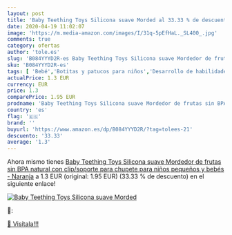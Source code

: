 ```yaml
---
layout: post
title: 'Baby Teething Toys Silicona suave Morded al 33.33 % de descuento'
date: 2020-04-19 11:02:07
image: 'https://m.media-amazon.com/images/I/31q-5pEfHaL._SL400_.jpg'
comments: true
category: ofertas
author: 'tole.es'
slug: 'B084YYYD2R-es Baby Teething Toys Silicona suave Mordedor de frutas sin...'
sku: 'B084YYYD2R-es'
tags: [ 'Bebé','Botitas y patucos para niños','Desarrollo de habilidades motoras','Juguetes','Juguetes para Bebés y primera infancia','Juguetes para apilar y encajar','Juguetes y juegos','Lactancia y alimentación','Recipientes para comida','Zapatos','Zapatos para bebés','Zapatos para niños','Zapatos y complementos','bebés','chupete', ]
actualPrice: 1.3 EUR
currency: EUR
price: 1.3
comparePrice: 1.95 EUR
prodname: 'Baby Teething Toys Silicona suave Mordedor de frutas sin BPA natural con clip/soporte para chupete para niños pequeños y bebés - Naranja'
country: 'es'
flag: '🇪🇸'
brand: ''
buyurl: 'https://www.amazon.es/dp/B084YYYD2R/?tag=tolees-21'
descuento: '33.33'
average: '1.3'
---
```


Ahora mismo tienes [Baby Teething Toys Silicona suave Mordedor de frutas sin BPA natural con clip/soporte para chupete para niños pequeños y bebés - Naranja](https://www.amazon.es/dp/B084YYYD2R/?tag=tolees-21) a 1.3 EUR (original: 1.95 EUR) (33.33 %  de descuento) en el siguiente enlace!

[![Baby Teething Toys Silicona suave Morded](https://m.media-amazon.com/images/I/31q-5pEfHaL._SL400_.jpg)](https://www.amazon.es/dp/B084YYYD2R/?tag=tolees-21)

🔎:


[🛒 Visítala!!!](https://www.amazon.es/dp/B084YYYD2R/?tag=tolees-21)
